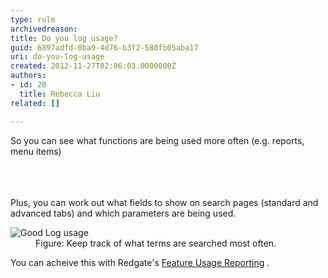 ```yaml
---
type: rule
archivedreason: 
title: Do you log usage?
guid: 6897adfd-0ba9-4d76-b3f2-580fb05aba17
uri: do-you-log-usage
created: 2012-11-27T02:06:03.0000000Z
authors:
- id: 20
  title: Rebecca Liu
related: []

---
```



<p>So you can see what functions are being used more often (e.g. reports, menu items)</p>
<br><excerpt class='endintro'></excerpt><br>
​<div>Plus, you can work out what fields to show on search pages (standard and advanced tabs) and which parameters are being used.</div>
<dl class="image"><dt><img alt="Good Log usage" src="http&#58;//www.ssw.com.au/ssw/Standards/Rules/Images/GoodLogUsage.png" /></dt>
<dd>Figure&#58; Keep track of what terms are searched most often.</dd></dl>
<div>You can acheive this with Redgate's <a href="http&#58;//www.red-gate.com/products/dotnet-development/smartassembly/features/">Feature Usage Reporting</a> <img title="You are now leaving SSW" src="http&#58;//www.ssw.com.au/ssw/images/external.gif" alt="" />.</div>



